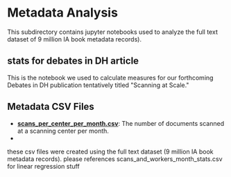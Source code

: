 # Metadata Analysis 
This subdirectory contains jupyter notebooks used to analyze the full text dataset of 9 million IA book metadata records). 
## stats for debates in DH article
This is the notebook we used to calculate measures for our forthcoming Debates in DH publication tentatively titled "Scanning at Scale." 
## Metadata CSV Files 
- **[scans_per_center_per_month.csv](https://raw.githubusercontent.com/ers6/ia_scanning_labor_data/main/metadata-analysis/metadata-records-analysis-csvs/scans_per_center_per_month.csv)**: The number of documents scanned at a scanning center per month. 
- 
these csv files were created using the full text dataset (9 million IA book metadata records). 
please references scans_and_workers_month_stats.csv for linear regression stuff
